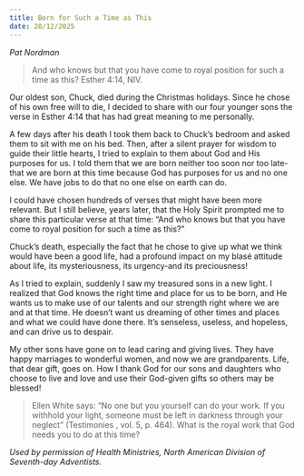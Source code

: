 ```yaml
---
title: Born for Such a Time as This
date: 28/12/2025
---
```


_Pat Nordman_

> <p></p>
> And who knows but that you have come to royal position for such a time as this? Esther 4:14, NIV.

Our oldest son, Chuck, died during the Christmas holidays. Since he chose of his own free will to die, I decided to share with our four younger sons the verse in Esther 4:14 that has had great meaning to me personally.

A few days after his death I took them back to Chuck’s bedroom and asked them to sit with me on his bed. Then, after a silent prayer for wisdom to guide their little hearts, I tried to explain to them about God and His purposes for us. I told them that we are born neither too soon nor too late-that we are born at this time because God has purposes for us and no one else. We have jobs to do that no one else on earth can do.

I could have chosen hundreds of verses that might have been more relevant. But I still believe, years later, that the Holy Spirit prompted me to share this particular verse at that time: “And who knows but that you have come to royal position for such a time as this?”

Chuck’s death, especially the fact that he chose to give up what we think would have been a good life, had a profound impact on my blasé attitude about life, its mysteriousness, its urgency-and its preciousness!

As I tried to explain, suddenly I saw my treasured sons in a new light. I realized that God knows the right time and place for us to be born, and He wants us to make use of our talents and our strength right where we are and at that time. He doesn’t want us dreaming of other times and places and what we could have done there. It’s senseless, useless, and hopeless, and can drive us to despair.

My other sons have gone on to lead caring and giving lives. They have happy marriages to wonderful women, and now we are grandparents. Life, that dear gift, goes on. How I thank God for our sons and daughters who choose to live and love and use their God-given gifts so others may be blessed!

> <callout></callout>
> Ellen White says: “No one but you yourself can do your work. If you withhold your light, someone must be left in darkness through your neglect” (Testimonies , vol. 5, p. 464). What is the royal work that God needs you to do at this time?

_Used by permission of Health Ministries, North American Division of Seventh-day Adventists._